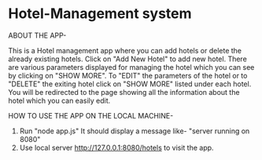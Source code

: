 # Hotel-Management system

ABOUT THE APP-

This is a Hotel management app where you can add hotels or delete the already existing hotels. 
Click on "Add New Hotel" to add new hotel. 
There are various parameters displayed for managing the hotel which you can see by clicking on "SHOW MORE".
To "EDIT" the parameters of the hotel or to "DELETE" the exiting hotel click on "SHOW MORE" listed under each hotel. You will be redirected to the page showing all the information about the hotel which you can easily edit.


HOW TO USE THE APP ON THE LOCAL MACHINE-
1. Run "node app.js"
   It should display a message like- "server running on 8080"
2. Use local server http://127.0.0.1:8080/hotels to visit the app.



